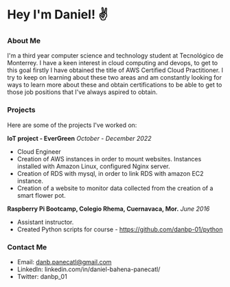 # **Hey I'm Daniel! ✌️**

### **About Me**
I'm a third year computer science and technology student at Tecnológico de Monterrey. I have a keen interest in cloud computing and devops, to get to this goal firstly I have obtained the title of AWS Certified Cloud Practitioner. I try to keep on learning about these two areas and am constantly looking for ways to learn more about these and obtain certifications to be able to get to those job positions that I've always aspired to obtain. 

### **Projects**
Here are some of the projects I've worked on:

**IoT project - EverGreen**                                                                                                                                                    _October - December 2022_
- Cloud Engineer
- Creation of AWS instances in order to mount websites. Instances installed with Amazon Linux, configured Nginx server.
- Creation of RDS with mysql, in order to link RDS with amazon EC2 instance.
- Creation of a website to monitor data collected from the creation of a smart flower pot.

**Raspberry Pi Bootcamp, Colegio Rhema, Cuernavaca, Mor.**                                                                                                             _June 2016_
- Assistant instructor.
- Created Python scripts for course - https://github.com/danbp-01/python

### **Contact Me**
- Email: danb.panecatl@gmail.com
- LinkedIn: linkedin.com/in/daniel-bahena-panecatl/
- Twitter: danbp_01

<!--
**danbp-01/danbp-01** is a ✨ _special_ ✨ repository because its `README.md` (this file) appears on your GitHub profile.

Here are some ideas to get you started:

- 🔭 I’m currently working on ...
- 🌱 I’m currently learning ...
- 👯 I’m looking to collaborate on ...
- 🤔 I’m looking for help with ...
- 💬 Ask me about ...
- 📫 How to reach me: ...
- 😄 Pronouns: ...
- ⚡ Fun fact: ...
-->
